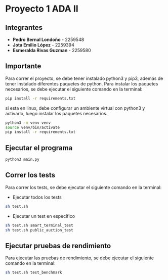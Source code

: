 # Proyecto 1 ADA II

## Integrantes
- **Pedro Bernal Londoño** - 2259548
- **Jota Emilio López** - 2259394 
- **Esmeralda Rivas Guzman** - 2259580


## Importante

Para correr el proyecto, se debe tener instalado python3 y pip3, además de tener instalado diferentes paquetes de python. Para instalar los paquetes necesarios, se debe ejecutar el siguiente comando en la terminal:
```bash
pip install -r requirements.txt
```

si esta en linux, debe configurar un ambiente virtual con python3 y activarlo, luego instalar los paquetes necesarios.
```bash
python3 -m venv venv
source venv/bin/activate
pip install -r requirements.txt
```

## Ejecutar el programa
```bash
python3 main.py
```

## Correr los tests
Para correr los tests, se debe ejecutar el siguiente comando en la terminal:
- Ejecutar todos los tests
```bash
sh test.sh
```
- Ejecutar un test en específico
```bash
sh test.sh smart_terminal_test
sh test.sh public_auction_test
```

## Ejecutar pruebas de rendimiento

Para ejecutar las pruebas de rendimiento, se debe ejecutar el siguiente comando en la terminal:
```bash
sh test.sh test_benchmark
```